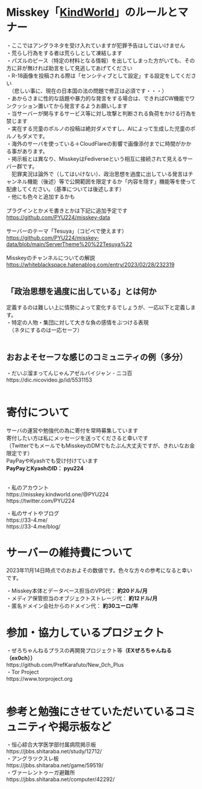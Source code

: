<h1>Misskey「<a href="https://misskey.kindworld.one/">KindWorld</a>」のルールとマナー</h1>

・ここではアングラネタを受け入れていますが犯罪予告はしてはいけません<br>
・荒らし行為をする者は荒らしとして凍結します<br>
・パズルのピース（特定の材料となる情報）を出してしまった方がいても、その方に非が無ければ助言をして見逃してあげてください<br>
・R-18画像を投稿される際は「センシティブとして設定」する設定をしてください<br>
　（悲しい事に、現在の日本国の法の問題で修正は必須です・・・）<br>
・あからさまに性的な話題や暴力的な発言をする場合は、できればCW機能でワンクッション置いてから発言するようお願いします<br>
・当サーバーが関与するサービス等に対し攻撃と判断される負荷をかける行為を禁じます<br>
・実在する児童のポルノの投稿は絶対ダメですし、AIによって生成した児童のポルノもダメです。<br>
・海外のサーバを使っている＋CloudFlareの影響で画像添付までに時間がかかる事があります。<br>
・掲示板とは異なり、MisskeyはFediverseという相互に接続されて見えるサーバー群です。<br>
　犯罪実況は論外で（してはいけない）、政治思想を過度に出している発言はチャンネル機能（後述）等で公開範囲を限定するか「内容を隠す」機能等を使って配慮してください。（基準については後述します）<br>
・他にも色々と追加するかも<br>
<br>
プラグインとかメモ書きとかは下記に追加予定です<br>
https://github.com/PYU224/misskey-data<br>
<br>
サーバーのテーマ「Tesuya」（コピペで使えます）<br>
https://github.com/PYU224/misskey-data/blob/main/ServerTheme%20%22Tesuya%22<br>
<br>
Misskeyのチャンネルについての解説<br>
https://whiteblackspace.hatenablog.com/entry/2023/02/28/232319<br>
<br>
<h2>「政治思想を過度に出している」とは何か</h2>
定義するのは難しい上に情勢によって変化するでしょうが、一応以下と定義します。<br>
・特定の人物・集団に対して大きな負の感情をぶつける表現<br>
　（ネタにするのは一応セーフ）<br>
<br>
<h2>おおよそセーフな感じのコミュニティの例（多分）</h2>
・だいぶ溜まってんじゃんアゼルバイジャン - ニコ百<br>
https://dic.nicovideo.jp/id/5531153<br>
<br>
<h1>寄付について</h1>
サーバの運営や勉強代の為に寄付を常時募集しています<br>
寄付したい方は私にメッセージを送ってくださると幸いです<br>
（TwitterでもメールでもMisskeyのDMでもたぶん大丈夫ですが、きれいなお金限定です）<br>
PayPayやKyashでも受け付けています<br>
<b>PayPayとKyashのID： pyu224</b><br>
<br>
<p>・私のアカウント<br>
https://misskey.kindworld.one/@PYU224<br>
https://twitter.com/PYU224</p>
<p>・私のサイトやブログ<br>
https://33-4.me/<br>
https://33-4.me/blog/</p>
<h1>サーバーの維持費について</h1>
<p>2023年11月14日時点でのおおよその数値です。色々な方々の参考になると幸いです。</p>
<p>
・Misskey本体とデータベース担当のVPS代： <b>約20ドル/月</b><br>
・メディア保管担当のオブジェクトストレージ代： <b>約12ドル/月</b><br>
・匿名ドメイン会社からのドメイン代： <b>約30ユーロ/年</b>
</p>
<h1>参加・協力しているプロジェクト</h1>
・ぜろちゃんねるプラスの再開発プロジェクト等<b>（EXぜろちゃんねる（ex0ch））</b><br>
https://github.com/PrefKarafuto/New_0ch_Plus<br>
・Tor Project<br>
https://www.torproject.org<br>
<br>
<h1>参考と勉強にさせていただいているコミュニティや掲示板など</h1>
・恒心綜合大学医学部付属病院掲示板<br>
https://jbbs.shitaraba.net/study/12712/<br>
・アングラツクスレ板<br>
https://jbbs.shitaraba.net/game/59519/<br>
・ヴァーレントゥーガ避難所<br>
https://jbbs.shitaraba.net/computer/42292/<br>
